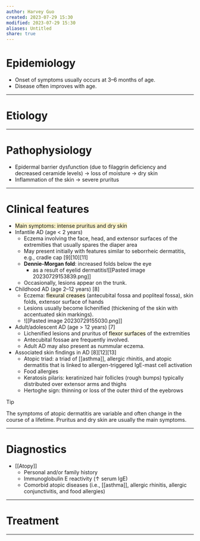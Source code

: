 ```yaml
---
author: Harvey Guo
created: 2023-07-29 15:30
modified: 2023-07-29 15:30
aliases: Untitled
share: true
---
```

# Epidemiology
- Onset of symptoms usually occurs at 3–6 months of age. 
- Disease often improves with age.

---
# Etiology


---
# Pathophysiology
- Epidermal barrier dysfunction (due to filaggrin deficiency and decreased ceramide levels) → loss of moisture → dry skin
- Inflammation of the skin → severe pruritus

---
# Clinical features
- <span style="background:rgba(240, 200, 0, 0.2)">Main symptoms: intense pruritus and dry skin </span>
- Infantile AD (age < 2 years)
	- Eczema involving the face, head, and extensor surfaces of the extremities that usually spares the diaper area 
	- May present initially with features similar to seborrheic dermatitis, e.g., cradle cap  [9][10][11]
	- **Dennie-Morgan fold**: increased folds below the eye 
		- as a result of eyelid dermatitis![[Pasted image 20230729153839.png]]
	- Occasionally, lesions appear on the trunk. 
- Childhood AD (age 2–12 years) [8]
	- Eczema: <mark style="background: #FFF3A34A;">flexural creases</mark> (antecubital fossa and popliteal fossa), skin folds, extensor surface of hands 
	- Lesions usually become lichenified (thickening of the skin with accentuated skin markings).
	- ![[Pasted image 20230729155030.png]]
- Adult/adolescent AD (age > 12 years) [7]
	- Lichenified lesions and pruritus of <mark style="background: #FFF3A34A;">flexor surfaces</mark> of the extremities 
	- Antecubital fossae are frequently involved. 
	- Adult AD may also present as nummular eczema.
- Associated skin findings in AD [8][12][13]
	- Atopic triad: a triad of [[asthma]], allergic rhinitis, and atopic dermatitis that is linked to allergen-triggered IgE-mast cell activation
	- Food allergies
	- Keratosis pilaris: keratinized hair follicles (rough bumps) typically distributed over extensor arms and thighs
	- Hertoghe sign: thinning or loss of the outer third of the eyebrows
 
>[!tip] 
>The symptoms of atopic dermatitis are variable and often change in the course of a lifetime. Pruritus and dry skin are usually the main symptoms.

---
# Diagnostics
- [[Atopy]]
	- Personal and/or family history
	- Immunoglobulin E reactivity (↑ serum IgE) 
	- Comorbid atopic diseases (i.e., [[asthma]], allergic rhinitis, allergic conjunctivitis, and food allergies)

---
# Treatment


---
